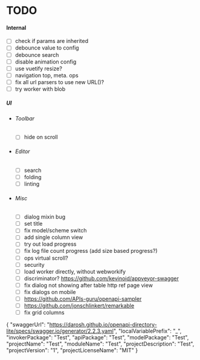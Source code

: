 # TODO

#### Internal

- [ ] check if params are inherited
- [ ] debounce value to config
- [ ] debounce search
- [ ] disable animation config
- [ ] use vuetify resize?
- [ ] navigation top, meta. ops
- [ ] fix all url parsers to use new URL()?
- [ ] try worker with blob
  
##### UI

- ###### Toolbar
  - [ ] hide on scroll

- ###### Editor
  - [ ] search
  - [ ] folding
  - [ ] linting

- ###### Misc
  - [ ] dialog mixin bug
  - [ ] set title
  - [ ] fix model/scheme switch
  - [ ] add single column view
  - [ ] try out load progress
  - [ ] fix log file count progress (add size based progress?)
  - [ ] ops virtual scroll?
  - [ ] security
  - [ ] load worker directly, without webworkify
  - [ ] discriminator? https://github.com/kevinoid/appveyor-swagger
  - [ ] fix dialog not showing after table http ref page view
  - [ ] fix dialogs on mobile
  - [ ] https://github.com/APIs-guru/openapi-sampler
  - [ ] https://github.com/jonschlinkert/remarkable
  - [ ] fix grid columns

{
  "swaggerUrl": "https://darosh.github.io/openapi-directory-lite/specs/swagger.io/generator/2.2.3.yaml",
  "localVariablePrefix": "_",
  "invokerPackage": "Test",
  "apiPackage": "Test",
  "modelPackage": "Test",
  "projectName": "Test",
  "moduleName": "Test",
  "projectDescription": "Test",
  "projectVersion": "1",
  "projectLicenseName": "MIT"
}

